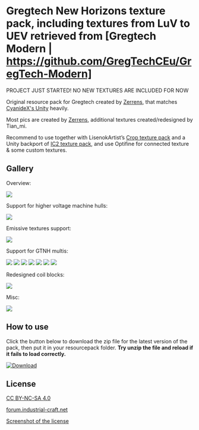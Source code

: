 # Gregtech New Horizons texture pack, including textures from LuV to UEV retrieved from [Gregtech Modern | https://github.com/GregTechCEu/GregTech-Modern]

PROJECT JUST STARTED! NO NEW TEXTURES ARE INCLUDED FOR NOW

Original resource pack for Gregtech created by [Zerrens](https://forum.industrial-craft.net/core/user/12229-zerrens/), that matches [CyanideX's Unity](https://www.curseforge.com/minecraft/texture-packs/unity ) heavily.

Most pics are created by [Zerrens](https://forum.industrial-craft.net/core/user/12229-zerrens/), additional textures created/redesigned by Tian_mi.

Recommend to use together with LisenokArtist’s [Crop texture pack](https://github.com/LisenokArtist/GT5_crop_texturepack) and a Unity backport of [IC2 texture pack](https://www.curseforge.com/minecraft/texture-packs/unity-ic2-1-7-10-backport), and use Optifine for connected texture & some custom textures.

## Gallery

Overview:

![](https://s3.bmp.ovh/imgs/2023/07/26/77f7715b509c72b3.png)

Support for higher voltage machine hulls:

![](https://s3.bmp.ovh/imgs/2023/07/26/51dc77dfdd99876d.png)

Emissive textures support:

![](https://s3.bmp.ovh/imgs/2023/07/26/59b805f3967cce87.png)

Support for GTNH multis:

![](https://s3.bmp.ovh/imgs/2023/07/26/d60a97a1ba66fe02.png)
![](https://s3.bmp.ovh/imgs/2023/07/26/f5b4064c0f924bb2.png)
![](https://s3.bmp.ovh/imgs/2023/07/26/826ef7f025c9e2e4.png)
![](https://s3.bmp.ovh/imgs/2023/07/26/4a3f3b5123419db0.png)
![](https://s3.bmp.ovh/imgs/2023/07/26/48a1f1cc40b345f9.png)
![](https://s3.bmp.ovh/imgs/2023/07/26/378d399b2a1d129d.png)
![](https://s3.bmp.ovh/imgs/2023/07/26/0cf028a935cb75c8.png)

Redesigned coil blocks:

![](https://s3.bmp.ovh/imgs/2023/07/26/e66061c304b56722.png)

Misc:

![](https://s3.bmp.ovh/imgs/2023/07/26/e3326248f8c9344b.gif)


## How to use

Click the button below to download the zip file for the latest version of the pack, then put it in your resourcepack folder. **Try unzip the file and reload if it fails to load correctly.**

[![Download](https://img.shields.io/badge/download-latest-blue.svg)](https://github.com/MCTian-mi/Zederrian-Technology-GT5U/archive/refs/heads/master.zip)

## License

[CC BY-NC-SA 4.0](http://creativecommons.org/licenses/by-nc-sa/4.0/deed.en)

[forum.industrial-craft.net](https://forum.industrial-craft.net/thread/11192-16x-ic2-gt5u-6-ae2-more-zederrian-technology-1-4-0/?postID=177688&highlight=zederrian#post177688)

[Screenshot of the license](https://i.imgur.com/3QeuL49.png)
